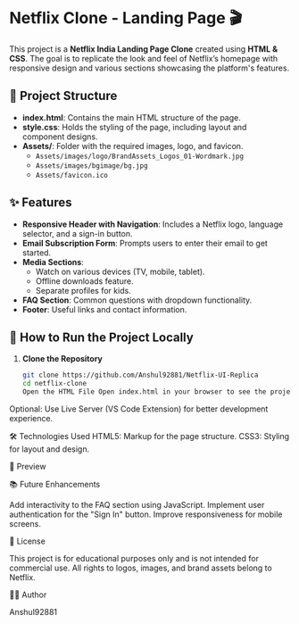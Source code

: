 # Netflix Clone - Landing Page 🎬

This project is a **Netflix India Landing Page Clone** created using **HTML & CSS**. 
The goal is to replicate the look and feel of Netflix’s homepage with responsive design and various sections showcasing the platform's features.

## 📂 Project Structure

- **index.html**: Contains the main HTML structure of the page.
- **style.css**: Holds the styling of the page, including layout and component designs.
- **Assets/**: Folder with the required images, logo, and favicon.
  - `Assets/images/logo/BrandAssets_Logos_01-Wordmark.jpg`
  - `Assets/images/bgimage/bg.jpg`
  - `Assets/favicon.ico`

## ✨ Features

- **Responsive Header with Navigation**: Includes a Netflix logo, language selector, and a sign-in button.
- **Email Subscription Form**: Prompts users to enter their email to get started.
- **Media Sections**: 
  - Watch on various devices (TV, mobile, tablet).
  - Offline downloads feature.
  - Separate profiles for kids.
- **FAQ Section**: Common questions with dropdown functionality.
- **Footer**: Useful links and contact information.

## 🚀 How to Run the Project Locally

1. **Clone the Repository**
   ```bash
   git clone https://github.com/Anshul92881/Netflix-UI-Replica
   cd netflix-clone
   Open the HTML File Open index.html in your browser to see the project in action.

Optional: Use Live Server (VS Code Extension) for better development experience.

🛠️ Technologies Used
HTML5: Markup for the page structure.
CSS3: Styling for layout and design.

📸 Preview



📚 Future Enhancements

Add interactivity to the FAQ section using JavaScript.
Implement user authentication for the "Sign In" button.
Improve responsiveness for mobile screens.

📝 License

This project is for educational purposes only and is not intended for commercial use. All rights to logos, images, and brand assets belong to Netflix.

👨‍💻 Author

 Anshul92881
